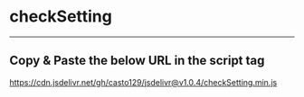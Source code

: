 # checkSetting
---
## Copy & Paste the below URL in the script tag

https://cdn.jsdelivr.net/gh/casto129/jsdelivr@v1.0.4/checkSetting.min.js
